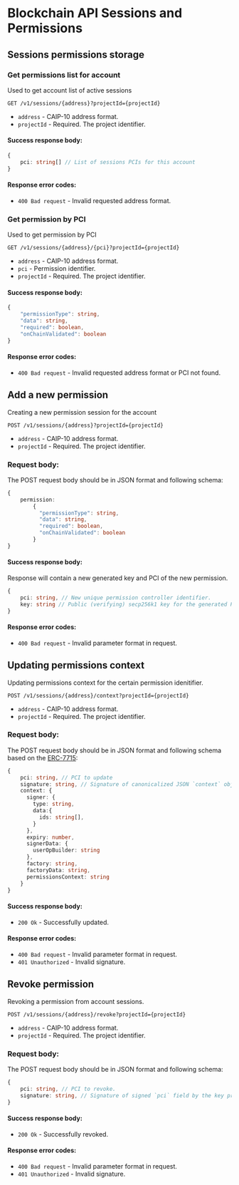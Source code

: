 # Blockchain API Sessions and Permissions

## Sessions permissions storage

### Get permissions list for account

Used to get account list of active sessions

`GET /v1/sessions/{address}?projectId={projectId}`

* `address` - CAIP-10 address format.
* `projectId` - Required. The project identifier.

#### Success response body:

```typescript
{
    pci: string[] // List of sessions PCIs for this account
}
```

#### Response error codes:

* `400 Bad request` - Invalid requested address format.

### Get permission by PCI

Used to get permission by PCI

`GET /v1/sessions/{address}/{pci}?projectId={projectId}`

* `address` - CAIP-10 address format.
* `pci` - Permission identifier.
* `projectId` - Required. The project identifier.

#### Success response body:

```typescript
{
    "permissionType": string,
    "data": string,
    "required": boolean,
    "onChainValidated": boolean
}
```

#### Response error codes:

* `400 Bad request` - Invalid requested address format or PCI not found.

## Add a new permission 

Creating a new permission session for the account

`POST /v1/sessions/{address}?projectId={projectId}`

* `address` - CAIP-10 address format.
* `projectId` - Required. The project identifier.

### Request body:

The POST request body should be in JSON format and following schema:

```typescript
{
    permission:
        {
          "permissionType": string,
          "data": string,
          "required": boolean,
          "onChainValidated": boolean
        }
}
```

#### Success response body:

Response will contain a new generated key and PCI of the new permission.

```typescript
{
    pci: string, // New unique permission controller identifier.
    key: string // Public (verifying) secp256k1 key for the generated PCI key in sec1/der format encoded by base64.
}
```

#### Response error codes:

* `400 Bad request` - Invalid parameter format in request.

## Updating permissions context

Updating permissions context for the certain permission idenitifier.

`POST /v1/sessions/{address}/context?projectId={projectId}`

* `address` - CAIP-10 address format.
* `projectId` - Required. The project identifier.

### Request body:

The POST request body should be in JSON format and following schema based on the [ERC-7715](https://github.com/ethereum/ERCs/blob/a75e2d80698441f5da9e0fe98d38122a862aed89/ERCS/erc-7715.md#signers):

```typescript
{
    pci: string, // PCI to update
    signature: string, // Signature of canonicalized JSON `context` object signed by the key provided during the permission creation. The signature must be provided as DER, SEC1 and encoded in Base64 format.
    context: {
      signer: {
        type: string,
        data:{
          ids: string[],
        }
      },
      expiry: number,
      signerData: {
        userOpBuilder: string
      },
      factory: string,
      factoryData: string,
      permissionsContext: string
    }
}
```

#### Success response body:

* `200 Ok` - Successfully updated.

#### Response error codes:

* `400 Bad request` - Invalid parameter format in request.
* `401 Unauthorized` - Invalid signature.

## Revoke permission 

Revoking a permission from account sessions.

`POST /v1/sessions/{address}/revoke?projectId={projectId}`

* `address` - CAIP-10 address format.
* `projectId` - Required. The project identifier.

### Request body:

The POST request body should be in JSON format and following schema:

```typescript
{
    pci: string, // PCI to revoke.
    signature: string, // Signature of signed `pci` field by the key provided during the permission creation. The signature must be provided as DER, SEC1 and encoded in Base64 format.
}
```

#### Success response body:

* `200 Ok` - Successfully revoked.

#### Response error codes:

* `400 Bad request` - Invalid parameter format in request.
* `401 Unauthorized` - Invalid signature.
